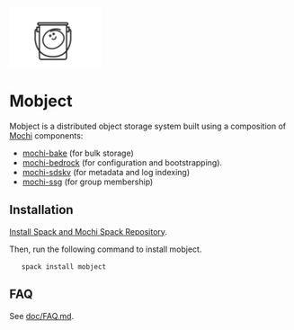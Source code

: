![logo](mobject_logo.png) 
# Mobject

  Mobject is a distributed object storage system
 built using a composition of [Mochi](https://mochi.readthedocs.io) components: 
 
 * [mochi-bake](https://github.com/mochi-hpc/mochi-bake) (for bulk storage)
 * [mochi-bedrock](https://github.com/mochi-hpc/mochi-bedrock) 
   (for configuration and bootstrapping). 
 * [mochi-sdskv](https://github.com/mochi-hpc/mochi-sdskv)
   (for metadata and log indexing)
 * [mochi-ssg](https://github.com/mochi-hpc/mochi-ssg) (for group membership)

 
## Installation

  [Install Spack and Mochi Spack Repository](https://mochi.readthedocs.io/en/latest/installing.html#installing-spack-and-the-mochi-repository).
  
  Then, run the following command to install mobject.
```
   spack install mobject
```

## FAQ

See [doc/FAQ.md](doc/FAQ.md).


